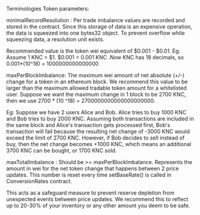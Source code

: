 Terminologies
Token parameters:

minimalRecordResolution : 
Per trade imbalance values are recorded and stored in the contract. Since this storage of data is an expensive operation, the data is squeezed into one bytes32 object. To prevent overflow while squeezing data, a resolution unit exists. 

Recommended value is the token wei equivalent of $0.001 - $0.01. Eg: Assume 1 KNC = $1. $0.001 = 0.001 KNC .Now KNC has 18 decimals, so 0.001*(10^18) = 1000000000000000                                                                                                                                                                                                                                                                                                                                                     

maxPerBlockImbalance: 
The maximum wei amount of net absolute (+/-) change for a token in an ethereum block. We recommend this value to be larger than the maximum allowed tradable token amount for a whitelisted user. Suppose we want the maximum change in 1 block to be 2700 KNC, then we use 2700 * (10 ^18) = 2700000000000000000000. 

Eg:  Suppose we have 2 users Alice and Bob. Alice tries to buy 1000 KNC and Bob tries to buy 2000 KNC. Assuming both transactions are included in the same block and Alice's transaction gets processed first, Bob's transaction will fail because the resulting net change of -3000 KNC would exceed the limit of 2700 KNC. However, if Bob decides to sell instead of buy, then the net change becomes +1000 KNC, which means an additional 3700 KNC can be bought, or 1700 KNC sold.

maxTotalImbalance : Should be >= maxPerBlockImbalance. Represents the amount in wei for the net token change that happens between 2 price updates. This number is reset every time setBaseRate() is called in ConversionRates contract. 

This acts as a safeguard measure to prevent reserve depletion from unexpected events between price updates. We recommend this to reflect up to 20-30% of your inventory or any other amount you deem to be safe.



